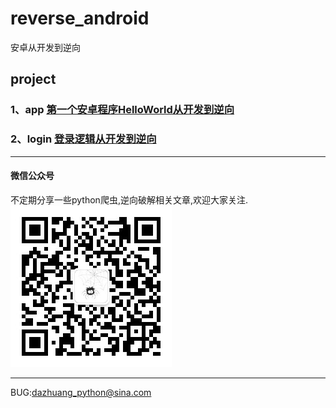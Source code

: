 # reverse_android
安卓从开发到逆向
## project
### 1、app [第一个安卓程序HelloWorld从开发到逆向](https://github.com/freedom-wy/reverse_android/tree/master/project/app)
### 2、login [登录逻辑从开发到逆向](https://github.com/freedom-wy/reverse_android/tree/master/project/login)  
***
#### 微信公众号
不定期分享一些python爬虫,逆向破解相关文章,欢迎大家关注.  
![微信公众号](image/gongzhonghao.jpg)
***
BUG:dazhuang_python@sina.com
